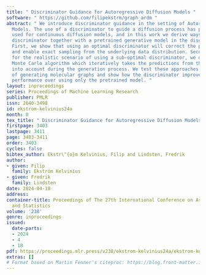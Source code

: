 ```yaml
---
title: " Discriminator Guidance for Autoregressive Diffusion Models "
software: " https://github.com/filipekstrm/graph_ardm "
abstract: " We introduce discriminator guidance in the setting of Autoregressive Diffusion
  Models. The use of a discriminator to guide a diffusion process has previously been
  used for continuous diffusion models, and in this work we derive ways of using a
  discriminator together with a pretrained generative model in the discrete case.
  First, we show that using an optimal discriminator will correct the pretrained model
  and enable exact sampling from the underlying data distribution. Second, to account
  for the realistic scenario of using a sub-optimal discriminator, we derive a sequential
  Monte Carlo algorithm which iteratively takes the predictions from the discriminator
  into account during the generation process. We test these approaches on the task
  of generating molecular graphs and show how the discriminator improves the generative
  performance over using only the pretrained model. "
layout: inproceedings
series: Proceedings of Machine Learning Research
publisher: PMLR
issn: 2640-3498
id: ekstrom-kelvinius24a
month: 0
tex_title: " Discriminator Guidance for Autoregressive Diffusion Models "
firstpage: 3403
lastpage: 3411
page: 3403-3411
order: 3403
cycles: false
bibtex_author: Ekstr\"{o}m Kelvinius, Filip and Lindsten, Fredrik
author:
- given: Filip
  family: Ekström Kelvinius
- given: Fredrik
  family: Lindsten
date: 2024-04-18
address:
container-title: Proceedings of The 27th International Conference on Artificial Intelligence
  and Statistics
volume: '238'
genre: inproceedings
issued:
  date-parts:
  - 2024
  - 4
  - 18
pdf: https://proceedings.mlr.press/v238/ekstrom-kelvinius24a/ekstrom-kelvinius24a.pdf
extras: []
# Format based on Martin Fenner's citeproc: https://blog.front-matter.io/posts/citeproc-yaml-for-bibliographies/
---
```

